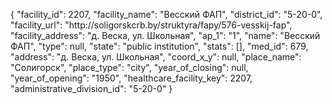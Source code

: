 {
    "facility_id": 2207,
    "facility_name": "Весский ФАП",
    "district_id": "5-20-0",
    "facility_url": "http:\/\/soligorskcrb.by\/struktyra\/fapy\/576-vesskij-fap",
    "facility_address": "д. Веска, ул. Школьная",
    "ap_1": "1",
    "name": "Весский ФАП",
    "type": null,
    "state": "public institution",
    "stats": [],
    "med_id": 679,
    "address": "д. Веска, ул. Школьная",
    "coord_x_y": null,
    "place_name": "Солигорск",
    "place_type": "city",
    "year_of_closing": null,
    "year_of_opening": "1950",
    "healthcare_facility_key": 2207,
    "administrative_division_id": "5-20-0"
}